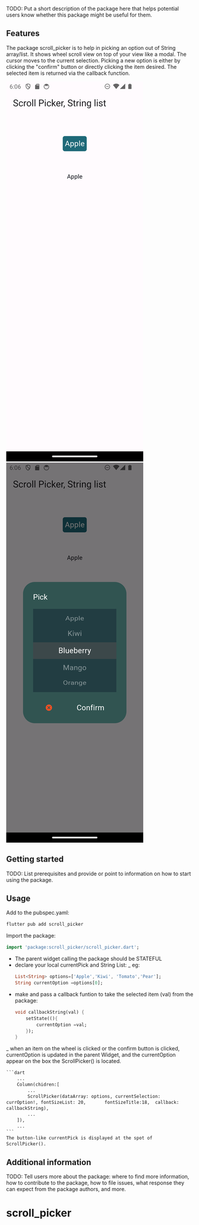 <!--
This README describes the package. If you publish this package to pub.dev,
this README's contents appear on the landing page for your package.

For information about how to write a good package README, see the guide for
[writing package pages](https://dart.dev/guides/libraries/writing-package-pages).

For general information about developing packages, see the Dart guide for
[creating packages](https://dart.dev/guides/libraries/create-library-packages)
and the Flutter guide for
[developing packages and plugins](https://flutter.dev/developing-packages).
-->

TODO: Put a short description of the package here that helps potential users
know whether this package might be useful for them.

## Features
The package scroll_picker is to help in picking an option out of String array/list.
It shows wheel scroll view on top of your view like a modal. The cursor moves to the current selection. Picking a new option is either by clicking the "confirm" button or directly clicking the item desired.
The selected item is returned via the callback function.

<!-- TODO: List what your package can do. Maybe include images, gifs, or videos. -->

![frontScreen](https://github.com/jeffk388/scroll_picker/blob/main/shot_button.png)
![frontScreen](https://github.com/jeffk388/scroll_picker/blob/main/shot_with_scroll.png)


## Getting started

TODO: List prerequisites and provide or point to information on how to
start using the package.

## Usage
Add to the pubspec.yaml:
```dart
flutter pub add scroll_picker
```
Import the package:
```dart
import 'package:scroll_picker/scroll_picker.dart';
```
- The parent widget calling the package should be STATEFUL
- declare your local currentPick and String List:
    \_ eg:
    ```dart
    List<String> options=['Apple','Kiwi', 'Tomato','Pear'];
    String currentOption =options[0];
    ```
- make and pass a callback funtion to take the selected item (val) from the package:
    ```dart
    void callbackString(val) {
        setState((){
            currentOption =val;
        });
    }
    ```
\_ when an item on the wheel is clicked or the confirm button is clicked, 
    currentOption is updated in the parent Widget, and the currentOption appear on the box the ScrollPicker() is located.

    ```dart
        ...
        Column(chidren:[
            ...
            ScrollPicker(dataArray: options, currentSelection: currOption!, fontSizeList: 20,       fontSizeTitle:18,  callback: callbackString),
            ...
        ]),
        ...
    ```
    The button-like currentPick is displayed at the spot of ScrollPicker().



## Additional information

TODO: Tell users more about the package: where to find more information, how to
contribute to the package, how to file issues, what response they can expect
from the package authors, and more.
# scroll_picker

